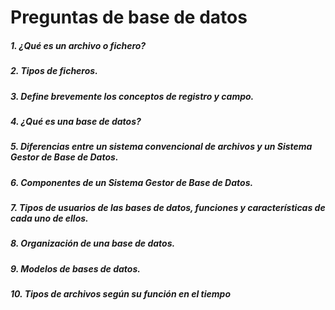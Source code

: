 # Preguntas de base de datos

##### 1. ¿Qué es un archivo o fichero?

##### 2. Tipos de ficheros.

##### 3. Define brevemente los conceptos de registro y campo.

##### 4. ¿Qué es una base de datos?

##### 5. Diferencias entre un sistema convencional de archivos y un Sistema Gestor de Base de Datos.

##### 6. Componentes de un Sistema Gestor de Base de Datos.

##### 7. Tipos de usuarios de las bases de datos, funciones y características de cada uno de ellos.

##### 8. Organización de una base de datos.

##### 9. Modelos de bases de datos.

##### 10. Tipos de archivos según su función en el tiempo

